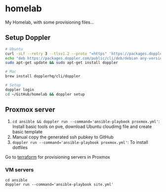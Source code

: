 # homelab

My Homelab, with some provisioning files...

## Setup Doppler

```sh
# Ubuntu
curl -sLf --retry 3 --tlsv1.2 --proto "=https" 'https://packages.doppler.com/public/cli/gpg.DE2A7741A397C129.key' | sudo apt-key add -
echo "deb https://packages.doppler.com/public/cli/deb/debian any-version main" | sudo tee /etc/apt/sources.list.d/doppler-cli.list
sudo apt-get update && sudo apt-get install doppler

# Mac
brew install dopplerhq/cli/doppler

# Setup
doppler login
cd ~/GitHub/homelab && doppler setup
```

## Proxmox server

1. `cd ansible && doppler run --command='ansible-playbook proxmox.yml'`: Install basic tools on pve, download Ubuntu cloudimg file and create basic template
1. Manual copy the generated ssh pubkey to GitHub
1. `doppler run --command='ansible-playbook proxmox.yml'`: To install dotfiles

Go to [terraform](./terraform/README.md) for provisioning servers in Proxmox

### VM servers

```shell
cd ansible
doppler run --command='ansible-playbook site.yml'
```
